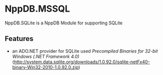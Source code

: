# NppDB.MSSQL
NppDB.SQLite is a NppDB Module for supporting SQLite

## Features
  - an ADO.NET provider for SQLite used *Precompiled Binaries for 32-bit Windows (.NET Framework 4.0)*(http://system.data.sqlite.org/downloads/1.0.92.0/sqlite-netFx40-binary-Win32-2010-1.0.92.0.zip)
  